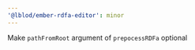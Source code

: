 ```yaml
---
'@lblod/ember-rdfa-editor': minor
---
```


Make `pathFromRoot` argument of `prepocessRDFa` optional
